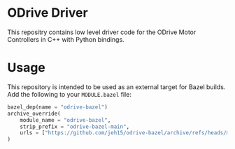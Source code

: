 # ODrive Driver
This repositry contains low level driver code for the ODrive Motor Controllers in C++ with Python bindings.

# Usage
This repository is intended to be used as an external target for Bazel builds.
Add the following to your `MODULE.bazel` file:

```python
bazel_dep(name = "odrive-bazel")
archive_override(
    module_name = "odrive-bazel",
    strip_prefix = "odrive-bazel-main",
    urls = ["https://github.com/jeh15/odrive-bazel/archive/refs/heads/main.zip"],
)
```
